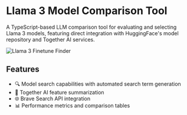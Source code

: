 # Llama 3 Model Comparison Tool

A TypeScript-based LLM comparison tool for evaluating and selecting Llama 3 models, featuring direct integration with HuggingFace's model repository and Together AI services.

![Llama 3 Finetune Finder](public/Team_Llama.jpg)

## Features

- 🔍 Model search capabilities with automated search term generation
- 🔄 Together AI feature summarization
- 🌐 Brave Search API integration
- 📊 Performance metrics and comparison tables

